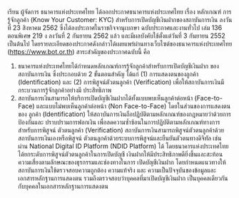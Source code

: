 เรียน ผู้จัดการ
ธนาคารแห่งประเทศไทย ได้ออกประกาศธนาคารแห่งประเทศไทย เรื่อง หลักเกณฑ์
การรู้จักลูกค้า (Know Your Customer: KYC) สำหรับการเปิดบัญชีเงินฝากของสถาบันการเงิน ลงวันที่
23 สิงหาคม 2562 ซึ่งได้ลงประกาศในราชกิจจานุเบกษา ฉบับประกาศและงานทั่วไป เล่ม 136 ตอนพิเศษ
219 ง ลงวันที่ 2 กันยายน 2562 แล้ว และมีผลบังคับใช้ตั้งแต่วันที่ 3 กันยายน 2552 เป็นต้นไป
โดยรายละเอียดของประกาศดังกล่าวได้เผยแพร่ผ่านทางเว็บไซต์ของธนาคารแห่งประเทศไทย
(https://www.bot.or.th)
สาระสําคัญของประกาศฉบับนี้ คือ
1. ธนาคารแห่งประเทศไทยได้กำหนดหลักเกณฑ์การรู้จักลูกค้าสำหรับการเปิดบัญชีเงินฝาก
ของสถาบันการเงิน ซึ่งประกอบด้วย 2 ขั้นตอนสำคัญ ได้แก่ (1) การแสดงตนของลูกค้า (Identification)
และ (2) การพิสูจน์ตัวตนลูกค้า (Verification) เพื่อให้สถาบันการเงินมีกระบวนการรู้จักลูกค้าอย่างมี
ประสิทธิภาพ
2. สถาบันการเงินสามารถให้บริการเปิดบัญชีเงินฝากได้ทั้งแบบพบเห็นลูกค้าต่อหน้า
(Face-to-Face) และแบบไม่พบเห็นลูกค้าต่อหน้า (Non Face-to-Face) โดยในส่วนของการแสดงตนของ
ลูกค้า (Identification) ให้สถาบันการเงินถือปฏิบัติตามหลักเกณฑ์ของกฎหมายว่าด้วยการป้องกันและ
ปราบปรามการฟอกเงิน เพื่อลดความซ้ำซ้อนในการปฏิบัติตามหลักเกณฑ์ทางการ สำหรับการพิสูจน์
ตัวตนลูกค้า (Verification) สถาบันการเงินสามารถพิสูจน์ตัวตนลูกค้าด้วยสถาบันการเงินเองหรือพิสูจน์
ตัวตนลูกค้าด้วยระบบการพิสูจน์และยืนยันตัวตนทางดิจิทัล เช่น ผ่าน National Digital ID Platform
(NDID Platform) ได้ โดยธนาคารแห่งประเทศไทยได้ยกระดับการพิสูจน์ตัวตนลูกค้าในการเปิดบัญชี
เงินฝากให้มีประสิทธิภาพดียิ่งขึ้นและสะท้อนความเสี่ยงตามลักษณะของธุรกรรมและช่องทางในการ
เปิดบัญชีเงินฝาก โดยกําหนดแนวทางให้สถาบันการเงินใช้ตรวจสอบความถูกต้อง ความแท้จริง และ
ความเป็นปัจจุบันของข้อมูลและเอกสารหลักฐานการแสดงตน รวมถึงตรวจสอบว่าบุคคลที่มาเปิดบัญชีเงินฝาก
เป็นบุคคลเดียวกันกับบุคคลในเอกสารหลักฐานการแสดงตน
